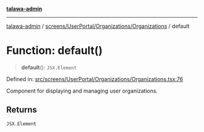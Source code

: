 [**talawa-admin**](../../../../../README.md)

***

[talawa-admin](../../../../../README.md) / [screens/UserPortal/Organizations/Organizations](../README.md) / default

# Function: default()

> **default**(): `JSX.Element`

Defined in: [src/screens/UserPortal/Organizations/Organizations.tsx:76](https://github.com/bint-Eve/talawa-admin/blob/bb9ac170c0ec806cc5423650a66bbe110c3af5d9/src/screens/UserPortal/Organizations/Organizations.tsx#L76)

Component for displaying and managing user organizations.

## Returns

`JSX.Element`
